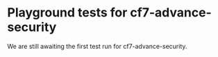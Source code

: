 # Playground tests for cf7-advance-security
We are still awaiting the first test run for cf7-advance-security.

